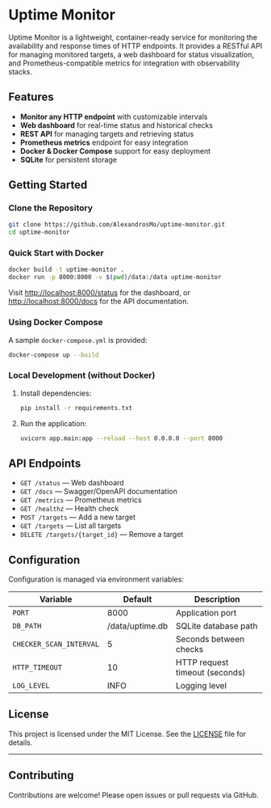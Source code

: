 # Uptime Monitor

Uptime Monitor is a lightweight, container-ready service for monitoring the availability and response times of HTTP endpoints. It provides a RESTful API for managing monitored targets, a web dashboard for status visualization, and Prometheus-compatible metrics for integration with observability stacks.

## Features

- **Monitor any HTTP endpoint** with customizable intervals
- **Web dashboard** for real-time status and historical checks
- **REST API** for managing targets and retrieving status
- **Prometheus metrics** endpoint for easy integration
- **Docker & Docker Compose** support for easy deployment
- **SQLite** for persistent storage

## Getting Started

### Clone the Repository

```sh
git clone https://github.com/AlexandrosMo/uptime-monitor.git
cd uptime-monitor
```

### Quick Start with Docker

```sh
docker build -t uptime-monitor .
docker run -p 8000:8000 -v $(pwd)/data:/data uptime-monitor
```

Visit [http://localhost:8000/status](http://localhost:8000/status) for the dashboard, or [http://localhost:8000/docs](http://localhost:8000/docs) for the API documentation.

### Using Docker Compose

A sample `docker-compose.yml` is provided:

```sh
docker-compose up --build
```

### Local Development (without Docker)

1. Install dependencies:
    ```sh
    pip install -r requirements.txt
    ```
2. Run the application:
    ```sh
    uvicorn app.main:app --reload --host 0.0.0.0 --port 8000
    ```

## API Endpoints

- `GET /status` — Web dashboard
- `GET /docs` — Swagger/OpenAPI documentation
- `GET /metrics` — Prometheus metrics
- `GET /healthz` — Health check
- `POST /targets` — Add a new target
- `GET /targets` — List all targets
- `DELETE /targets/{target_id}` — Remove a target

## Configuration

Configuration is managed via environment variables:

| Variable                | Default              | Description                        |
|-------------------------|----------------------|------------------------------------|
| `PORT`                  | 8000                 | Application port                   |
| `DB_PATH`               | /data/uptime.db      | SQLite database path               |
| `CHECKER_SCAN_INTERVAL` | 5                    | Seconds between checks             |
| `HTTP_TIMEOUT`          | 10                   | HTTP request timeout (seconds)     |
| `LOG_LEVEL`             | INFO                 | Logging level                      |

## License

This project is licensed under the MIT License. See the [LICENSE](LICENSE) file for details.

---

## Contributing

Contributions are welcome! Please open issues or pull requests via GitHub.
